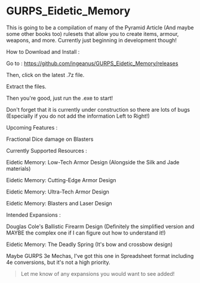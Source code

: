 # GURPS_Eidetic_Memory
This is going to be a compilation of many of the Pyramid Article (And maybe some other books too) rulesets that allow you to create items, armour, weapons, and more. Currently just beginning in development though!

How to Download and Install :

Go to : https://github.com/ingeanus/GURPS_Eidetic_Memory/releases

Then, click on the latest .7z file.

Extract the files.

Then you're good, just run the .exe to start!

Don't forget that it is currently under construction so there are lots of bugs (Especially if you do not add the information Left to Right!)


Upcoming Features :

Fractional Dice damage on Blasters


Currently Supported Resources : 

Eidetic Memory: Low-Tech Armor Design (Alongside the Silk and Jade materials)

Eidetic Memory: Cutting-Edge Armor Design 

Eidetic Memory: Ultra-Tech Armor Design

Eidetic Memory: Blasters and Laser Design


Intended Expansions :

Douglas Cole's Ballistic Firearm Design (Definitely the simplified version and MAYBE the complex one if I can figure out how to understand it!)

Eidetic Memory: The Deadly Spring (It's bow and crossbow design)

Maybe GURPS 3e Mechas, I've got this one in Spreadsheet format including 4e conversions, but it's not a high priority.

> Let me know of any expansions you would want to see added!
